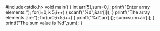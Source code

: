 #include<stdio.h>
void main()
{
    int arr[5],sum=0,i;
    printf("Enter array elements:");
    for(i=0;i<5;i++)
    {
        scanf("%d",&arr[i]);
    }
    printf("The array elements are:");
    for(i=0;i<5;i++)
    {
        printf("%d",arr[i]);
        sum=sum+arr[i];
    }
    printf("The sum value is %d",sum);
}    
    
